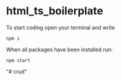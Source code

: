 # html_ts_boilerplate
To start coding open your terminal and write
```
npm i
```

When all packages have been installed run:
```
npm start
```
"# crud" 
